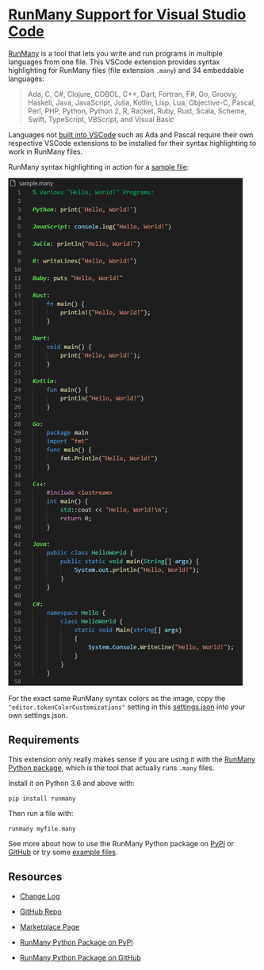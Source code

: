 # [RunMany Support for Visual Studio Code](https://marketplace.visualstudio.com/items?itemName=discretegames.runmany)

[RunMany](https://pypi.org/project/runmany/) is a tool that lets you write and run programs in multiple languages
from one file. This VSCode extension provides syntax highlighting for RunMany files (file extension `.many`)
and 34 embeddable languages:

> Ada,
> C,
> C#,
> Clojure,
> COBOL,
> C++,
> Dart,
> Fortran,
> F#,
> Go,
> Groovy,
> Haskell,
> Java,
> JavaScript,
> Julia,
> Kotlin,
> Lisp,
> Lua,
> Objective-C,
> Pascal,
> Perl,
> PHP,
> Python,
> Python 2,
> R,
> Racket,
> Ruby,
> Rust,
> Scala,
> Scheme,
> Swift,
> TypeScript,
> VBScript,
> and Visual Basic

Languages not [built into VSCode](https://github.com/microsoft/vscode/tree/main/extensions) such as Ada and Pascal
require their own respective VSCode extensions to be installed for their syntax highlighting to work in RunMany files.

RunMany syntax highlighting in action for a [sample file](https://github.com/discretegames/runmanyext/blob/main/sample.many):

![syntax highlighting sample](https://raw.githubusercontent.com/discretegames/runmanyext/main/images/sample.png)

For the exact same RunMany syntax colors as the image, copy the `"editor.tokenColorCustomizations"` setting in this
[settings.json](https://github.com/discretegames/runmanyext/blob/main/.vscode/settings.json)
into your own settings.json.

## Requirements

This extension only really makes sense if you are using it with the
[RunMany Python package](https://pypi.org/project/runmany/), which is the tool that actually runs `.many` files.

Install it on Python 3.6 and above with:

```text
pip install runmany
```

Then run a file with:

```text
runmany myfile.many
```

See more about how to use the RunMany Python package on [PyPI](https://pypi.org/project/runmany/)
or [GitHub](https://github.com/discretegames/runmany) or try some
[example files](https://github.com/discretegames/runmany/tree/main/examples).

## Resources

- [Change Log](https://marketplace.visualstudio.com/items/discretegames.runmany/changelog)

- [GitHub Repo](https://github.com/discretegames/runmanyext)

- [Marketplace Page](https://marketplace.visualstudio.com/items?itemName=discretegames.runmany)

- [RunMany Python Package on PyPI](https://pypi.org/project/runmany/)

- [RunMany Python Package on GitHub](https://github.com/discretegames/runmany)
